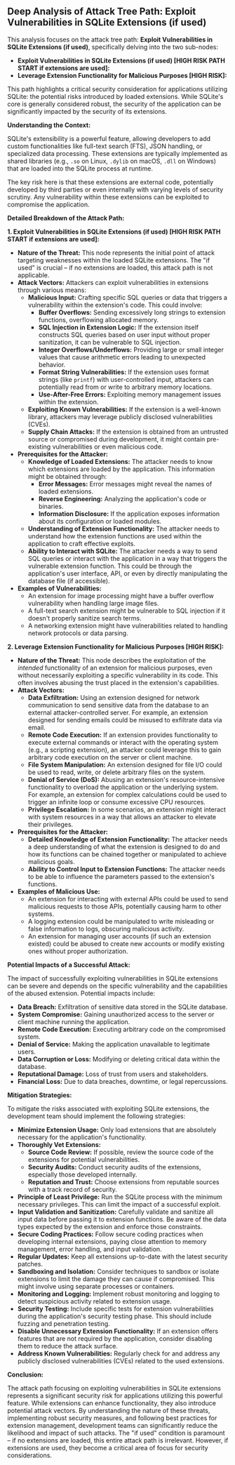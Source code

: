 ## Deep Analysis of Attack Tree Path: Exploit Vulnerabilities in SQLite Extensions (if used)

This analysis focuses on the attack tree path: **Exploit Vulnerabilities in SQLite Extensions (if used)**, specifically delving into the two sub-nodes:

* **Exploit Vulnerabilities in SQLite Extensions (if used) [HIGH RISK PATH START if extensions are used]:**
* **Leverage Extension Functionality for Malicious Purposes [HIGH RISK]:**

This path highlights a critical security consideration for applications utilizing SQLite: the potential risks introduced by loaded extensions. While SQLite's core is generally considered robust, the security of the application can be significantly impacted by the security of its extensions.

**Understanding the Context:**

SQLite's extensibility is a powerful feature, allowing developers to add custom functionalities like full-text search (FTS), JSON handling, or specialized data processing. These extensions are typically implemented as shared libraries (e.g., `.so` on Linux, `.dylib` on macOS, `.dll` on Windows) that are loaded into the SQLite process at runtime.

The key risk here is that these extensions are external code, potentially developed by third parties or even internally with varying levels of security scrutiny. Any vulnerability within these extensions can be exploited to compromise the application.

**Detailed Breakdown of the Attack Path:**

**1. Exploit Vulnerabilities in SQLite Extensions (if used) [HIGH RISK PATH START if extensions are used]:**

* **Nature of the Threat:** This node represents the initial point of attack targeting weaknesses within the loaded SQLite extensions. The "if used" is crucial – if no extensions are loaded, this attack path is not applicable.
* **Attack Vectors:** Attackers can exploit vulnerabilities in extensions through various means:
    * **Malicious Input:** Crafting specific SQL queries or data that triggers a vulnerability within the extension's code. This could involve:
        * **Buffer Overflows:** Sending excessively long strings to extension functions, overflowing allocated memory.
        * **SQL Injection in Extension Logic:** If the extension itself constructs SQL queries based on user input without proper sanitization, it can be vulnerable to SQL injection.
        * **Integer Overflows/Underflows:** Providing large or small integer values that cause arithmetic errors leading to unexpected behavior.
        * **Format String Vulnerabilities:** If the extension uses format strings (like `printf`) with user-controlled input, attackers can potentially read from or write to arbitrary memory locations.
        * **Use-After-Free Errors:** Exploiting memory management issues within the extension.
    * **Exploiting Known Vulnerabilities:**  If the extension is a well-known library, attackers may leverage publicly disclosed vulnerabilities (CVEs).
    * **Supply Chain Attacks:** If the extension is obtained from an untrusted source or compromised during development, it might contain pre-existing vulnerabilities or even malicious code.
* **Prerequisites for the Attacker:**
    * **Knowledge of Loaded Extensions:** The attacker needs to know which extensions are loaded by the application. This information might be obtained through:
        * **Error Messages:**  Error messages might reveal the names of loaded extensions.
        * **Reverse Engineering:** Analyzing the application's code or binaries.
        * **Information Disclosure:**  If the application exposes information about its configuration or loaded modules.
    * **Understanding of Extension Functionality:**  The attacker needs to understand how the extension functions are used within the application to craft effective exploits.
    * **Ability to Interact with SQLite:** The attacker needs a way to send SQL queries or interact with the application in a way that triggers the vulnerable extension function. This could be through the application's user interface, API, or even by directly manipulating the database file (if accessible).
* **Examples of Vulnerabilities:**
    * An extension for image processing might have a buffer overflow vulnerability when handling large image files.
    * A full-text search extension might be vulnerable to SQL injection if it doesn't properly sanitize search terms.
    * A networking extension might have vulnerabilities related to handling network protocols or data parsing.

**2. Leverage Extension Functionality for Malicious Purposes [HIGH RISK]:**

* **Nature of the Threat:** This node describes the exploitation of the *intended* functionality of an extension for malicious purposes, even without necessarily exploiting a specific vulnerability in its code. This often involves abusing the trust placed in the extension's capabilities.
* **Attack Vectors:**
    * **Data Exfiltration:** Using an extension designed for network communication to send sensitive data from the database to an external attacker-controlled server. For example, an extension designed for sending emails could be misused to exfiltrate data via email.
    * **Remote Code Execution:**  If an extension provides functionality to execute external commands or interact with the operating system (e.g., a scripting extension), an attacker could leverage this to gain arbitrary code execution on the server or client machine.
    * **File System Manipulation:** An extension designed for file I/O could be used to read, write, or delete arbitrary files on the system.
    * **Denial of Service (DoS):**  Abusing an extension's resource-intensive functionality to overload the application or the underlying system. For example, an extension for complex calculations could be used to trigger an infinite loop or consume excessive CPU resources.
    * **Privilege Escalation:** In some scenarios, an extension might interact with system resources in a way that allows an attacker to elevate their privileges.
* **Prerequisites for the Attacker:**
    * **Detailed Knowledge of Extension Functionality:** The attacker needs a deep understanding of what the extension is designed to do and how its functions can be chained together or manipulated to achieve malicious goals.
    * **Ability to Control Input to Extension Functions:**  The attacker needs to be able to influence the parameters passed to the extension's functions.
* **Examples of Malicious Use:**
    * An extension for interacting with external APIs could be used to send malicious requests to those APIs, potentially causing harm to other systems.
    * A logging extension could be manipulated to write misleading or false information to logs, obscuring malicious activity.
    * An extension for managing user accounts (if such an extension existed) could be abused to create new accounts or modify existing ones without proper authorization.

**Potential Impacts of a Successful Attack:**

The impact of successfully exploiting vulnerabilities in SQLite extensions can be severe and depends on the specific vulnerability and the capabilities of the abused extension. Potential impacts include:

* **Data Breach:** Exfiltration of sensitive data stored in the SQLite database.
* **System Compromise:** Gaining unauthorized access to the server or client machine running the application.
* **Remote Code Execution:**  Executing arbitrary code on the compromised system.
* **Denial of Service:** Making the application unavailable to legitimate users.
* **Data Corruption or Loss:**  Modifying or deleting critical data within the database.
* **Reputational Damage:**  Loss of trust from users and stakeholders.
* **Financial Loss:**  Due to data breaches, downtime, or legal repercussions.

**Mitigation Strategies:**

To mitigate the risks associated with exploiting SQLite extensions, the development team should implement the following strategies:

* **Minimize Extension Usage:**  Only load extensions that are absolutely necessary for the application's functionality.
* **Thoroughly Vet Extensions:**
    * **Source Code Review:** If possible, review the source code of the extensions for potential vulnerabilities.
    * **Security Audits:** Conduct security audits of the extensions, especially those developed internally.
    * **Reputation and Trust:**  Choose extensions from reputable sources with a track record of security.
* **Principle of Least Privilege:** Run the SQLite process with the minimum necessary privileges. This can limit the impact of a successful exploit.
* **Input Validation and Sanitization:**  Carefully validate and sanitize all input data before passing it to extension functions. Be aware of the data types expected by the extension and enforce those constraints.
* **Secure Coding Practices:** Follow secure coding practices when developing internal extensions, paying close attention to memory management, error handling, and input validation.
* **Regular Updates:** Keep all extensions up-to-date with the latest security patches.
* **Sandboxing and Isolation:**  Consider techniques to sandbox or isolate extensions to limit the damage they can cause if compromised. This might involve using separate processes or containers.
* **Monitoring and Logging:** Implement robust monitoring and logging to detect suspicious activity related to extension usage.
* **Security Testing:** Include specific tests for extension vulnerabilities during the application's security testing phase. This should include fuzzing and penetration testing.
* **Disable Unnecessary Extension Functionality:** If an extension offers features that are not required by the application, consider disabling them to reduce the attack surface.
* **Address Known Vulnerabilities:** Regularly check for and address any publicly disclosed vulnerabilities (CVEs) related to the used extensions.

**Conclusion:**

The attack path focusing on exploiting vulnerabilities in SQLite extensions represents a significant security risk for applications utilizing this powerful feature. While extensions can enhance functionality, they also introduce potential attack vectors. By understanding the nature of these threats, implementing robust security measures, and following best practices for extension management, development teams can significantly reduce the likelihood and impact of such attacks. The "if used" condition is paramount – if no extensions are loaded, this entire attack path is irrelevant. However, if extensions are used, they become a critical area of focus for security considerations.
